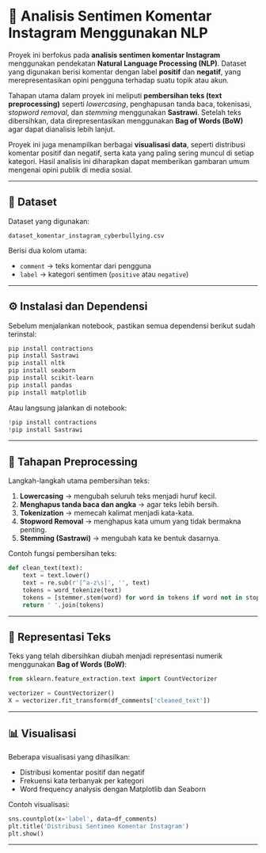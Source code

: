 # 🧠 Analisis Sentimen Komentar Instagram Menggunakan NLP

Proyek ini berfokus pada **analisis sentimen komentar Instagram** menggunakan pendekatan **Natural Language Processing (NLP)**. Dataset yang digunakan berisi komentar dengan label **positif** dan **negatif**, yang merepresentasikan opini pengguna terhadap suatu topik atau akun.

Tahapan utama dalam proyek ini meliputi **pembersihan teks (text preprocessing)** seperti *lowercasing*, penghapusan tanda baca, tokenisasi, *stopword removal*, dan *stemming* menggunakan **Sastrawi**. Setelah teks dibersihkan, data direpresentasikan menggunakan **Bag of Words (BoW)** agar dapat dianalisis lebih lanjut.

Proyek ini juga menampilkan berbagai **visualisasi data**, seperti distribusi komentar positif dan negatif, serta kata yang paling sering muncul di setiap kategori. Hasil analisis ini diharapkan dapat memberikan gambaran umum mengenai opini publik di media sosial.

---

## 📂 Dataset

Dataset yang digunakan:

```
dataset_komentar_instagram_cyberbullying.csv
```

Berisi dua kolom utama:

* `comment` → teks komentar dari pengguna
* `label` → kategori sentimen (`positive` atau `negative`)

---

## ⚙️ Instalasi dan Dependensi

Sebelum menjalankan notebook, pastikan semua dependensi berikut sudah terinstal:

```bash
pip install contractions
pip install Sastrawi
pip install nltk
pip install seaborn
pip install scikit-learn
pip install pandas
pip install matplotlib
```

Atau langsung jalankan di notebook:

```python
!pip install contractions
!pip install Sastrawi
```

---

## 🧹 Tahapan Preprocessing

Langkah-langkah utama pembersihan teks:

1. **Lowercasing** → mengubah seluruh teks menjadi huruf kecil.
2. **Menghapus tanda baca dan angka** → agar teks lebih bersih.
3. **Tokenization** → memecah kalimat menjadi kata-kata.
4. **Stopword Removal** → menghapus kata umum yang tidak bermakna penting.
5. **Stemming (Sastrawi)** → mengubah kata ke bentuk dasarnya.

Contoh fungsi pembersihan teks:

```python
def clean_text(text):
    text = text.lower()
    text = re.sub(r'[^a-z\s]', '', text)
    tokens = word_tokenize(text)
    tokens = [stemmer.stem(word) for word in tokens if word not in stopwords]
    return ' '.join(tokens)
```

---

## 🧮 Representasi Teks

Teks yang telah dibersihkan diubah menjadi representasi numerik menggunakan **Bag of Words (BoW)**:

```python
from sklearn.feature_extraction.text import CountVectorizer

vectorizer = CountVectorizer()
X = vectorizer.fit_transform(df_comments['cleaned_text'])
```

---

## 📊 Visualisasi

Beberapa visualisasi yang dihasilkan:

* Distribusi komentar positif dan negatif
* Frekuensi kata terbanyak per kategori
* Word frequency analysis dengan Matplotlib dan Seaborn

Contoh visualisasi:

```python
sns.countplot(x='label', data=df_comments)
plt.title('Distribusi Sentimen Komentar Instagram')
plt.show()
```

---
